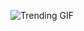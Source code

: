 ![Trending GIF](https://media0.giphy.com/media/v1.Y2lkPThiYjIxNzcyY210Y2R0NTI0MXo5YTFudDk4YWpienh2YW5oNXZpbXMyYzZ6OXMyeSZlcD12MV9naWZzX3NlYXJjaCZjdD1n/rplvK3z0IzLqBxVJWk/giphy.gif)
